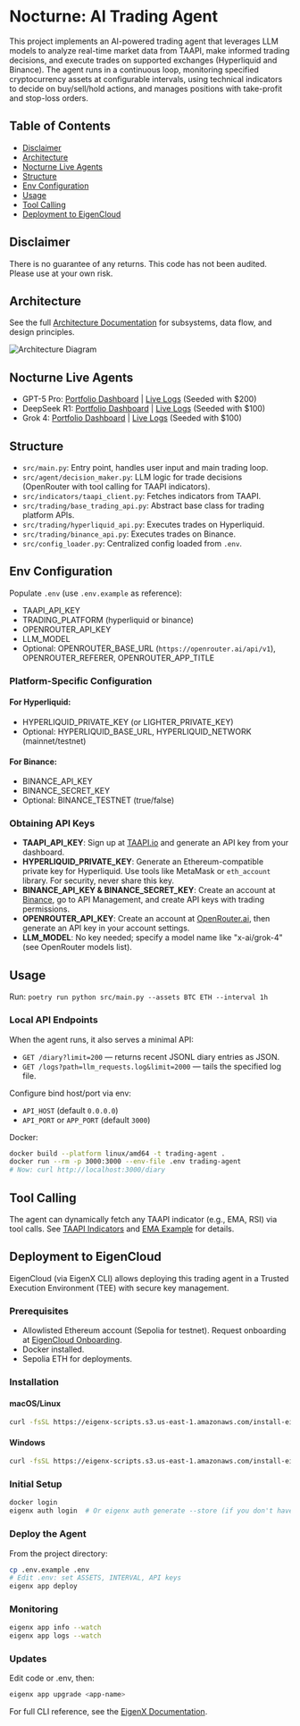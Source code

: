 # Nocturne: AI Trading Agent

This project implements an AI-powered trading agent that leverages LLM models to analyze real-time market data from TAAPI, make informed trading decisions, and execute trades on supported exchanges (Hyperliquid and Binance). The agent runs in a continuous loop, monitoring specified cryptocurrency assets at configurable intervals, using technical indicators to decide on buy/sell/hold actions, and manages positions with take-profit and stop-loss orders.

## Table of Contents

- [Disclaimer](#disclaimer)
- [Architecture](#architecture)
- [Nocturne Live Agents](#nocturne-live-agents)
- [Structure](#structure)
- [Env Configuration](#env-configuration)
- [Usage](#usage)
- [Tool Calling](#tool-calling)
- [Deployment to EigenCloud](#deployment-to-eigencloud)

## Disclaimer

There is no guarantee of any returns. This code has not been audited. Please use at your own risk.

## Architecture

See the full [Architecture Documentation](docs/ARCHITECTURE.md) for subsystems, data flow, and design principles.

![Architecture Diagram](docs/architecture.png)

## Nocturne Live Agents 

- GPT-5 Pro: [Portfolio Dashboard](https://hypurrscan.io/address/0xa049db4b3dfcb25c3092891010a629d987d26113) | [Live Logs](https://35.190.43.182/logs/0xC0BE8E55f469c1a04c0F6d04356828C5793d8a9D) (Seeded with $200)
- DeepSeek R1: [Portfolio Dashboard](https://hypurrscan.io/address/0xa663c80d86fd7c045d9927bb6344d7a5827d31db) | [Live Logs](https://35.190.43.182/logs/0x4da68B78ef40D12f378b8498120f2F5A910Af1aD) (Seeded with $100)
- Grok 4: [Portfolio Dashboard](https://hypurrscan.io/address/0x3c71f3cf324d0133558c81d42543115ef1a2be79) | [Live Logs](https://35.190.43.182/logs/0xe6a9f97f99847215ea5813812508e9354a22A2e0) (Seeded with $100)

## Structure
- `src/main.py`: Entry point, handles user input and main trading loop.
- `src/agent/decision_maker.py`: LLM logic for trade decisions (OpenRouter with tool calling for TAAPI indicators).
- `src/indicators/taapi_client.py`: Fetches indicators from TAAPI.
- `src/trading/base_trading_api.py`: Abstract base class for trading platform APIs.
- `src/trading/hyperliquid_api.py`: Executes trades on Hyperliquid.
- `src/trading/binance_api.py`: Executes trades on Binance.
- `src/config_loader.py`: Centralized config loaded from `.env`.

## Env Configuration
Populate `.env` (use `.env.example` as reference):
- TAAPI_API_KEY
- TRADING_PLATFORM (hyperliquid or binance)
- OPENROUTER_API_KEY
- LLM_MODEL 
- Optional: OPENROUTER_BASE_URL (`https://openrouter.ai/api/v1`), OPENROUTER_REFERER, OPENROUTER_APP_TITLE

### Platform-Specific Configuration

#### For Hyperliquid:
- HYPERLIQUID_PRIVATE_KEY (or LIGHTER_PRIVATE_KEY)
- Optional: HYPERLIQUID_BASE_URL, HYPERLIQUID_NETWORK (mainnet/testnet)

#### For Binance:
- BINANCE_API_KEY
- BINANCE_SECRET_KEY
- Optional: BINANCE_TESTNET (true/false)

### Obtaining API Keys
- **TAAPI_API_KEY**: Sign up at [TAAPI.io](https://taapi.io/) and generate an API key from your dashboard.
- **HYPERLIQUID_PRIVATE_KEY**: Generate an Ethereum-compatible private key for Hyperliquid. Use tools like MetaMask or `eth_account` library. For security, never share this key.
- **BINANCE_API_KEY & BINANCE_SECRET_KEY**: Create an account at [Binance](https://binance.com), go to API Management, and create API keys with trading permissions.
- **OPENROUTER_API_KEY**: Create an account at [OpenRouter.ai](https://openrouter.ai/), then generate an API key in your account settings.
- **LLM_MODEL**: No key needed; specify a model name like "x-ai/grok-4" (see OpenRouter models list).

## Usage
Run: `poetry run python src/main.py --assets BTC ETH --interval 1h`

### Local API Endpoints
When the agent runs, it also serves a minimal API:
- `GET /diary?limit=200` — returns recent JSONL diary entries as JSON.
- `GET /logs?path=llm_requests.log&limit=2000` — tails the specified log file.

Configure bind host/port via env:
- `API_HOST` (default `0.0.0.0`)
- `API_PORT` or `APP_PORT` (default `3000`)

Docker:
```bash
docker build --platform linux/amd64 -t trading-agent .
docker run --rm -p 3000:3000 --env-file .env trading-agent
# Now: curl http://localhost:3000/diary
```

## Tool Calling
The agent can dynamically fetch any TAAPI indicator (e.g., EMA, RSI) via tool calls. See [TAAPI Indicators](https://taapi.io/indicators/) and [EMA Example](https://taapi.io/indicators/exponential-moving-average/) for details.

## Deployment to EigenCloud

EigenCloud (via EigenX CLI) allows deploying this trading agent in a Trusted Execution Environment (TEE) with secure key management.

### Prerequisites
- Allowlisted Ethereum account (Sepolia for testnet). Request onboarding at [EigenCloud Onboarding](https://onboarding.eigencloud.xyz).
- Docker installed.
- Sepolia ETH for deployments.

### Installation
#### macOS/Linux
```bash
curl -fsSL https://eigenx-scripts.s3.us-east-1.amazonaws.com/install-eigenx.sh | bash
```

#### Windows
```bash
curl -fsSL https://eigenx-scripts.s3.us-east-1.amazonaws.com/install-eigenx.ps1 | powershell -
```

### Initial Setup
```bash
docker login
eigenx auth login  # Or eigenx auth generate --store (if you don't have a eth account, keep this account separate from your trading account)
```

### Deploy the Agent
From the project directory:
```bash
cp .env.example .env
# Edit .env: set ASSETS, INTERVAL, API keys
eigenx app deploy
```

### Monitoring
```bash
eigenx app info --watch
eigenx app logs --watch
```

### Updates
Edit code or .env, then:
```bash
eigenx app upgrade <app-name>
```

For full CLI reference, see the [EigenX Documentation](https://github.com/Layr-Labs/eigenx-cli).
